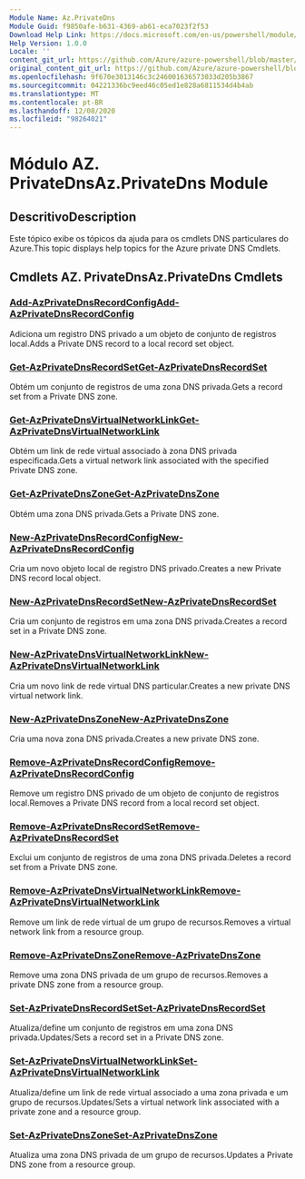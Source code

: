 ```yaml
---
Module Name: Az.PrivateDns
Module Guid: f9850afe-b631-4369-ab61-eca7023f2f53
Download Help Link: https://docs.microsoft.com/en-us/powershell/module/az.privatedns
Help Version: 1.0.0
Locale: ''
content_git_url: https://github.com/Azure/azure-powershell/blob/master/src/PrivateDns/PrivateDns/help/Az.PrivateDNS.md
original_content_git_url: https://github.com/Azure/azure-powershell/blob/master/src/PrivateDns/PrivateDns/help/Az.PrivateDNS.md
ms.openlocfilehash: 9f670e3013146c3c246001636573033d205b3867
ms.sourcegitcommit: 04221336bc9eed46c05ed1e828a6811534d4b4ab
ms.translationtype: MT
ms.contentlocale: pt-BR
ms.lasthandoff: 12/08/2020
ms.locfileid: "98264021"
---
```

# <span data-ttu-id="8ef46-101">Módulo AZ. PrivateDns</span><span class="sxs-lookup"><span data-stu-id="8ef46-101">Az.PrivateDns Module</span></span>
## <span data-ttu-id="8ef46-102">Descritivo</span><span class="sxs-lookup"><span data-stu-id="8ef46-102">Description</span></span>
<span data-ttu-id="8ef46-103">Este tópico exibe os tópicos da ajuda para os cmdlets DNS particulares do Azure.</span><span class="sxs-lookup"><span data-stu-id="8ef46-103">This topic displays help topics for the Azure private DNS Cmdlets.</span></span>

## <span data-ttu-id="8ef46-104">Cmdlets AZ. PrivateDns</span><span class="sxs-lookup"><span data-stu-id="8ef46-104">Az.PrivateDns Cmdlets</span></span>
### [<span data-ttu-id="8ef46-105">Add-AzPrivateDnsRecordConfig</span><span class="sxs-lookup"><span data-stu-id="8ef46-105">Add-AzPrivateDnsRecordConfig</span></span>](Add-AzPrivateDnsRecordConfig.md)
<span data-ttu-id="8ef46-106">Adiciona um registro DNS privado a um objeto de conjunto de registros local.</span><span class="sxs-lookup"><span data-stu-id="8ef46-106">Adds a Private DNS record to a local record set object.</span></span>

### [<span data-ttu-id="8ef46-107">Get-AzPrivateDnsRecordSet</span><span class="sxs-lookup"><span data-stu-id="8ef46-107">Get-AzPrivateDnsRecordSet</span></span>](Get-AzPrivateDnsRecordSet.md)
<span data-ttu-id="8ef46-108">Obtém um conjunto de registros de uma zona DNS privada.</span><span class="sxs-lookup"><span data-stu-id="8ef46-108">Gets a record set from a Private DNS zone.</span></span>

### [<span data-ttu-id="8ef46-109">Get-AzPrivateDnsVirtualNetworkLink</span><span class="sxs-lookup"><span data-stu-id="8ef46-109">Get-AzPrivateDnsVirtualNetworkLink</span></span>](Get-AzPrivateDnsVirtualNetworkLink.md)
<span data-ttu-id="8ef46-110">Obtém um link de rede virtual associado à zona DNS privada especificada.</span><span class="sxs-lookup"><span data-stu-id="8ef46-110">Gets a virtual network link associated with the specified Private DNS zone.</span></span>

### [<span data-ttu-id="8ef46-111">Get-AzPrivateDnsZone</span><span class="sxs-lookup"><span data-stu-id="8ef46-111">Get-AzPrivateDnsZone</span></span>](Get-AzPrivateDnsZone.md)
<span data-ttu-id="8ef46-112">Obtém uma zona DNS privada.</span><span class="sxs-lookup"><span data-stu-id="8ef46-112">Gets a Private DNS zone.</span></span>

### [<span data-ttu-id="8ef46-113">New-AzPrivateDnsRecordConfig</span><span class="sxs-lookup"><span data-stu-id="8ef46-113">New-AzPrivateDnsRecordConfig</span></span>](New-AzPrivateDnsRecordConfig.md)
<span data-ttu-id="8ef46-114">Cria um novo objeto local de registro DNS privado.</span><span class="sxs-lookup"><span data-stu-id="8ef46-114">Creates a new Private DNS record local object.</span></span>

### [<span data-ttu-id="8ef46-115">New-AzPrivateDnsRecordSet</span><span class="sxs-lookup"><span data-stu-id="8ef46-115">New-AzPrivateDnsRecordSet</span></span>](New-AzPrivateDnsRecordSet.md)
<span data-ttu-id="8ef46-116">Cria um conjunto de registros em uma zona DNS privada.</span><span class="sxs-lookup"><span data-stu-id="8ef46-116">Creates a record set in a Private DNS zone.</span></span>

### [<span data-ttu-id="8ef46-117">New-AzPrivateDnsVirtualNetworkLink</span><span class="sxs-lookup"><span data-stu-id="8ef46-117">New-AzPrivateDnsVirtualNetworkLink</span></span>](New-AzPrivateDnsVirtualNetworkLink.md)
<span data-ttu-id="8ef46-118">Cria um novo link de rede virtual DNS particular.</span><span class="sxs-lookup"><span data-stu-id="8ef46-118">Creates a new private DNS virtual network link.</span></span>

### [<span data-ttu-id="8ef46-119">New-AzPrivateDnsZone</span><span class="sxs-lookup"><span data-stu-id="8ef46-119">New-AzPrivateDnsZone</span></span>](New-AzPrivateDnsZone.md)
<span data-ttu-id="8ef46-120">Cria uma nova zona DNS privada.</span><span class="sxs-lookup"><span data-stu-id="8ef46-120">Creates a new private DNS zone.</span></span>

### [<span data-ttu-id="8ef46-121">Remove-AzPrivateDnsRecordConfig</span><span class="sxs-lookup"><span data-stu-id="8ef46-121">Remove-AzPrivateDnsRecordConfig</span></span>](Remove-AzPrivateDnsRecordConfig.md)
<span data-ttu-id="8ef46-122">Remove um registro DNS privado de um objeto de conjunto de registros local.</span><span class="sxs-lookup"><span data-stu-id="8ef46-122">Removes a Private DNS record from a local record set object.</span></span>

### [<span data-ttu-id="8ef46-123">Remove-AzPrivateDnsRecordSet</span><span class="sxs-lookup"><span data-stu-id="8ef46-123">Remove-AzPrivateDnsRecordSet</span></span>](Remove-AzPrivateDnsRecordSet.md)
<span data-ttu-id="8ef46-124">Exclui um conjunto de registros de uma zona DNS privada.</span><span class="sxs-lookup"><span data-stu-id="8ef46-124">Deletes a record set from a Private DNS zone.</span></span>

### [<span data-ttu-id="8ef46-125">Remove-AzPrivateDnsVirtualNetworkLink</span><span class="sxs-lookup"><span data-stu-id="8ef46-125">Remove-AzPrivateDnsVirtualNetworkLink</span></span>](Remove-AzPrivateDnsVirtualNetworkLink.md)
<span data-ttu-id="8ef46-126">Remove um link de rede virtual de um grupo de recursos.</span><span class="sxs-lookup"><span data-stu-id="8ef46-126">Removes a virtual network link from a resource group.</span></span>

### [<span data-ttu-id="8ef46-127">Remove-AzPrivateDnsZone</span><span class="sxs-lookup"><span data-stu-id="8ef46-127">Remove-AzPrivateDnsZone</span></span>](Remove-AzPrivateDnsZone.md)
<span data-ttu-id="8ef46-128">Remove uma zona DNS privada de um grupo de recursos.</span><span class="sxs-lookup"><span data-stu-id="8ef46-128">Removes a private DNS zone from a resource group.</span></span>

### [<span data-ttu-id="8ef46-129">Set-AzPrivateDnsRecordSet</span><span class="sxs-lookup"><span data-stu-id="8ef46-129">Set-AzPrivateDnsRecordSet</span></span>](Set-AzPrivateDnsRecordSet.md)
<span data-ttu-id="8ef46-130">Atualiza/define um conjunto de registros em uma zona DNS privada.</span><span class="sxs-lookup"><span data-stu-id="8ef46-130">Updates/Sets a record set in a Private DNS zone.</span></span>

### [<span data-ttu-id="8ef46-131">Set-AzPrivateDnsVirtualNetworkLink</span><span class="sxs-lookup"><span data-stu-id="8ef46-131">Set-AzPrivateDnsVirtualNetworkLink</span></span>](Set-AzPrivateDnsVirtualNetworkLink.md)
<span data-ttu-id="8ef46-132">Atualiza/define um link de rede virtual associado a uma zona privada e um grupo de recursos.</span><span class="sxs-lookup"><span data-stu-id="8ef46-132">Updates/Sets a virtual network link associated with a private zone and a resource group.</span></span>

### [<span data-ttu-id="8ef46-133">Set-AzPrivateDnsZone</span><span class="sxs-lookup"><span data-stu-id="8ef46-133">Set-AzPrivateDnsZone</span></span>](Set-AzPrivateDnsZone.md)
<span data-ttu-id="8ef46-134">Atualiza uma zona DNS privada de um grupo de recursos.</span><span class="sxs-lookup"><span data-stu-id="8ef46-134">Updates a Private DNS zone from a resource group.</span></span>

